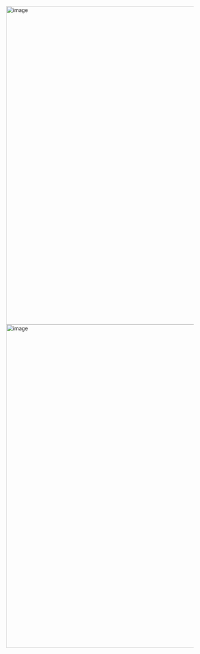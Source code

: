 <img width="1911" height="855" alt="image" src="https://github.com/user-attachments/assets/47e9b3bd-adc1-48a7-8640-83e88edd900a" />
<img width="1920" height="869" alt="image" src="https://github.com/user-attachments/assets/ee204f12-cb84-4cbe-9624-2ef1eeaf4844" />
